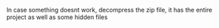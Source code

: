 In case something doesnt work, decompress the zip file, it has the entire project as well as some hidden files
